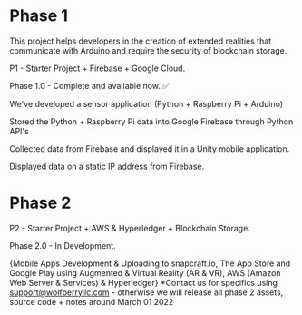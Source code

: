 # Phase 1
This project helps developers in the creation of extended realities that communicate with Arduino and require the security of blockchain storage.

P1 - Starter Project + Firebase + Google Cloud.

Phase 1.0 - Complete and available now. ✅

We've developed a sensor application (Python + Raspberry Pi + Arduino)

Stored the Python + Raspberry Pi data into Google Firebase through Python API's

Collected data from Firebase and displayed it in a Unity mobile application.

Displayed data on a static IP address from Firebase.
    
    
# Phase 2
P2 - Starter Project + AWS & Hyperledger + Blockchain Storage.

Phase 2.0 - In Development.

{Mobile Apps Development & Uploading to snapcraft.io, The App Store and Google Play using Augmented & Virtual Reality (AR & VR), AWS (Amazon Web Server & Services) & Hyperledger} *Contact us for specifics using support@wolfberryllc.com - otherwise we will release all phase 2 assets, source code + notes around March 01 2022
